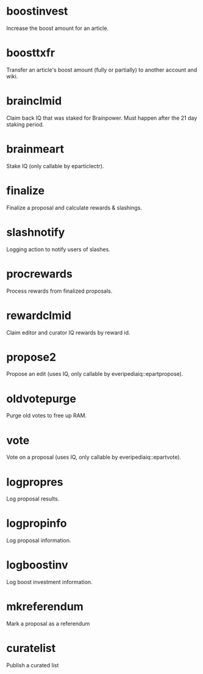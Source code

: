 <h1 class="contract">boostinvest</h1>
Increase the boost amount for an article.
<h1 class="contract">boosttxfr</h1>
Transfer an article's boost amount (fully or partially) to another account and wiki.
<h1 class="contract">brainclmid</h1>
Claim back IQ that was staked for Brainpower. Must happen after the 21 day staking period.
<h1 class="contract">brainmeart</h1>
Stake IQ (only callable by eparticlectr).
<h1 class="contract">finalize</h1>
Finalize a proposal and calculate rewards & slashings.
<h1 class="contract">slashnotify</h1>
Logging action to notify users of slashes.
<h1 class="contract">procrewards</h1>
Process rewards from finalized proposals.
<h1 class="contract">rewardclmid</h1>
Claim editor and curator IQ rewards by reward id.
<h1 class="contract">propose2</h1>
Propose an edit (uses IQ, only callable by everipediaiq::epartpropose).
<h1 class="contract">oldvotepurge</h1>
Purge old votes to free up RAM.
<h1 class="contract">vote</h1>
Vote on a proposal (uses IQ, only callable by everipediaiq::epartvote).
<h1 class="contract">logpropres</h1>
Log proposal results.
<h1 class="contract">logpropinfo</h1>
Log proposal information.
<h1 class="contract">logboostinv</h1>
Log boost investment information.
<h1 class="contract">mkreferendum</h1>
Mark a proposal as a referendum
<h1 class="contract">curatelist</h1>
Publish a curated list
